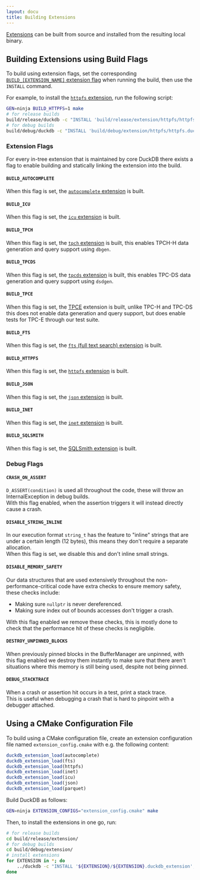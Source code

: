 ```yaml
---
layout: docu
title: Building Extensions
---
```


[Extensions](../../extensions/overview) can be built from source and installed from the resulting local binary.

## Building Extensions using Build Flags

To build using extension flags, set the corresponding [`BUILD_[EXTENSION_NAME]` extension flag](#extension-flags) when running the build, then use the `INSTALL` command.

For example, to install the [`httpfs` extension](../../extensions/httpfs), run the following script:

```bash
GEN=ninja BUILD_HTTPFS=1 make
# for release builds
build/release/duckdb -c "INSTALL 'build/release/extension/httpfs/httpfs.duckdb_extension';"
# for debug builds
build/debug/duckdb -c "INSTALL 'build/debug/extension/httpfs/httpfs.duckdb_extension';"
```

### Extension Flags

For every in-tree extension that is maintained by core DuckDB there exists a flag to enable building and statically linking the extension into the build.

#### `BUILD_AUTOCOMPLETE`

When this flag is set, the [`autocomplete` extension](../../extensions/autocomplete) is built.

#### `BUILD_ICU`

When this flag is set, the [`icu` extension](../../docs/extensions/icu) is built.

#### `BUILD_TPCH`

When this flag is set, the [`tpch` extension](../../docs/extensions/tpch) is built, this enables TPCH-H data generation and query support using `dbgen`.

#### `BUILD_TPCDS`

When this flag is set, the [`tpcds` extension](../../docs/extensions/tpcds) is built, this enables TPC-DS data generation and query support using `dsdgen`.

#### `BUILD_TPCE`

When this flag is set, the [TPCE](https://www.tpc.org/tpce/) extension is built, unlike TPC-H and TPC-DS this does not enable data generation and query support, but does enable tests for TPC-E through our test suite.

#### `BUILD_FTS`

When this flag is set, the [`fts` (full text search) extension](../../docs/extensions/full_text_search) is built.

#### `BUILD_HTTPFS`

When this flag is set, the [`httpfs` extension](../../docs/extensions/httpfs) is built.

#### `BUILD_JSON`

When this flag is set, the [`json` extension](../../docs/extensions/json) is built.

#### `BUILD_INET`

When this flag is set, the [`inet` extension](../../docs/extensions/inet) is built.

#### `BUILD_SQLSMITH`

When this flag is set, the [SQLSmith extension](https://github.com/duckdb/duckdb/pull/3410) is built.

### Debug Flags

#### `CRASH_ON_ASSERT`

`D_ASSERT(condition)` is used all throughout the code, these will throw an InternalException in debug builds.  
With this flag enabled, when the assertion triggers it will instead directly cause a crash.

#### `DISABLE_STRING_INLINE`

In our execution format `string_t` has the feature to "inline" strings that are under a certain length (12 bytes), this means they don't require a separate allocation.  
When this flag is set, we disable this and don't inline small strings.

#### `DISABLE_MEMORY_SAFETY`

Our data structures that are used extensively throughout the non-performance-critical code have extra checks to ensure memory safety, these checks include:  

* Making sure `nullptr` is never dereferenced.
* Making sure index out of bounds accesses don't trigger a crash.

With this flag enabled we remove these checks, this is mostly done to check that the performance hit of these checks is negligible.

#### `DESTROY_UNPINNED_BLOCKS`

When previously pinned blocks in the BufferManager are unpinned, with this flag enabled we destroy them instantly to make sure that there aren't situations where this memory is still being used, despite not being pinned.

#### `DEBUG_STACKTRACE`

When a crash or assertion hit occurs in a test, print a stack trace.  
This is useful when debugging a crash that is hard to pinpoint with a debugger attached.

## Using a CMake Configuration File

To build using a CMake configuration file, create an extension configuration file named `extension_config.cmake` with e.g. the following content:

```cmake
duckdb_extension_load(autocomplete)
duckdb_extension_load(fts)
duckdb_extension_load(httpfs)
duckdb_extension_load(inet)
duckdb_extension_load(icu)
duckdb_extension_load(json)
duckdb_extension_load(parquet)
```

Build DuckDB as follows:

```bash
GEN=ninja EXTENSION_CONFIGS="extension_config.cmake" make
```

Then, to install the extensions in one go, run:

```bash
# for release builds
cd build/release/extension/
# for debug builds
cd build/debug/extension/
# install extensions
for EXTENSION in *; do
    ../duckdb -c "INSTALL '${EXTENSION}/${EXTENSION}.duckdb_extension';"
done
```
